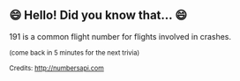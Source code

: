 ## 😄 Hello! Did you know that... 😄
191 is a common flight number for flights involved in crashes.

<sup>(come back in 5 minutes for the next trivia)</sup>


<sup>Credits: http://numbersapi.com</sup>
